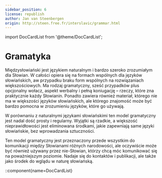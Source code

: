 ```yaml
---
sidebar_position: 6
license: republish
author: Jan van Steenbergen
origin: http://steen.free.fr/interslavic/grammar.html
---
```


import DocCardList from '@theme/DocCardList';

# Gramatyka

Międzysłowiański jest językiem naturalnym i bardzo szeroko zrozumiałym dla Słowian. W całości opiera się na formach wspólnych dla języków słowiańskich, aw przypadku braku form wspólnych na rozwiązaniach większościowych. Ma rodzaj gramatyczny, sześć przypadków plus opcjonalny wołacz, aspekt werbalny i pełną koniugację – rzeczy, które zna praktycznie każdy Słowianin. Ponadto zawiera również materiał, którego nie ma w większości języków słowiańskich, ale którego znajomość może być bardzo pomocna w zrozumieniu języków, które go używają.

W porównaniu z naturalnymi językami słowiańskimi ten model gramatyczny jest nadal dość prosty i regularny. Wyjątki są rzadkie, a większość nieprawidłowości jest eliminowana środkami, jakie zapewniają same języki słowiańskie, bez wprowadzania sztuczności.

Ten model gramatyczny jest przeznaczony przede wszystkim do komunikacji między Słowianami różnych narodowości, ale oczywiście może być również używany przez nie-Słowian, którzy chcą móc komunikować się na poważniejszym poziomie. Nadaje się do kontaktów i publikacji, ale także jako środek do wglądu w naturę słowiańską.

::component{name=DocCardList}

